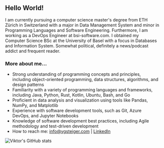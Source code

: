 ## Hello World!

I am currently pursuing a computer science master's degree from ETH Zürich in Switzerland with a major in Data Management System and minor in Programming Languages and Software Engineering. Furthermore, I am working as a DevOps Engineer at bsi-software.com. I obtained my Computer Science BSc at the University of Basel with a focus in Databases and Information System. Somewhat political, definitely a news/podcast addict and frequent reader.

### More about me...
- Strong understanding of programming concepts and principles, including object-oriented programming, data structures, algorithms, and design patterns
- Familiarity with a variety of programming languages and frameworks, including Java, Python, Rust, Kotlin, Ubuntu, Bash, and Go
- Proficient in data analysis and visualization using tools like Pandas, NumPy, and Matplotlib
- Experience with software development tools, such as Git, Azure DevOps, and Jupyter Notebooks
- Knowledge of software development best practices, including Agile methodology and test-driven development
- How to reach me: info@vgsteiger.com | [LinkedIn](https://www.linkedin.com/in/viktor-gsteiger/)

![Viktor's GitHub stats](https://github-readme-stats.vercel.app/api/top-langs/?username=vgsteiger&hide=JavaScript,jupyter%20notebook,html,css,Tex&layout=compact&count_private=true&size_weight=0.2&count_weight=0.8&langs_count=5)


